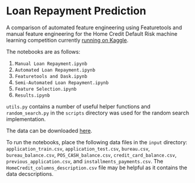 # Loan Repayment Prediction

A comparison of automated feature engineering using Featuretools and manual feature engineering
for the Home Credit Default Risk machine learning competition currently [running on Kaggle](https://www.kaggle.com/c/home-credit-default-risk).

The notebooks are as follows:

1. `Manual Loan Repayment.ipynb`
2. `Automated Loan Repayment.ipynb`
3. `Featuretools and Dask.ipynb`
4. `Semi-Automated Loan Repayment.ipynb`
5. `Feature Selection.ipynb`
6. `Results.ipynb`

`utils.py` contains a number of useful helper functions and `random_search.py` in the 
`scripts` directory was used for the random search implementation.

The data can be downloaded [here](https://www.kaggle.com/c/home-credit-default-risk/data).

To run the notebooks, place the following data files in the `input` directory:
`application_train.csv`, `application_test.csv`, `bureau.csv`, `bureau_balance.csv`,
`POS_CASH_balance.csv`, `credit_card_balance.csv`, `previous_application.csv`,
and `installments_payments.csv`. The `HomeCredit_columns_description.csv` file may
be helpful as it contains the data decscriptions. 






